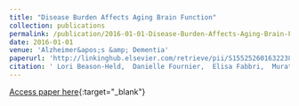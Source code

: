 ```yaml
---
title: "Disease Burden Affects Aging Brain Function"
collection: publications
permalink: /publication/2016-01-01-Disease-Burden-Affects-Aging-Brain-Function
date: 2016-01-01
venue: 'Alzheimer&apos;s &amp; Dementia'
paperurl: 'http://linkinghub.elsevier.com/retrieve/pii/S1552526016322385'
citation: ' Lori Beason-Held,  Danielle Fournier,  Elisa Fabbri,  Murat Bilgel,  Luigi Ferrucci,  Susan Resnick, &quot;Disease Burden Affects Aging Brain Function.&quot; Alzheimer&amp;apos;s &amp;amp; Dementia, 2016.'
---
```

[Access paper here](http://linkinghub.elsevier.com/retrieve/pii/S1552526016322385){:target="_blank"}
